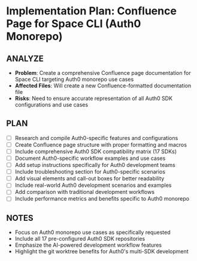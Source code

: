 # Implementation Plan: Confluence Page for Space CLI (Auth0 Monorepo)

## ANALYZE

- **Problem**: Create a comprehensive Confluence page documentation for Space CLI targeting Auth0 monorepo use cases
- **Affected Files**: Will create a new Confluence-formatted documentation file
- **Risks**: Need to ensure accurate representation of all Auth0 SDK configurations and use cases

## PLAN

- [ ] Research and compile Auth0-specific features and configurations
- [ ] Create Confluence page structure with proper formatting and macros
- [ ] Include comprehensive Auth0 SDK compatibility matrix (17 SDKs)
- [ ] Document Auth0-specific workflow examples and use cases
- [ ] Add setup instructions specifically for Auth0 development teams
- [ ] Include troubleshooting section for Auth0-specific scenarios
- [ ] Add visual elements and call-out boxes for better readability
- [ ] Include real-world Auth0 development scenarios and examples
- [ ] Add comparison with traditional development workflows
- [ ] Include performance metrics and benefits specific to Auth0 monorepo

## NOTES

- Focus on Auth0 monorepo use cases as specifically requested
- Include all 17 pre-configured Auth0 SDK repositories
- Emphasize the AI-powered development workflow features
- Highlight the git worktree benefits for Auth0's multi-SDK development
